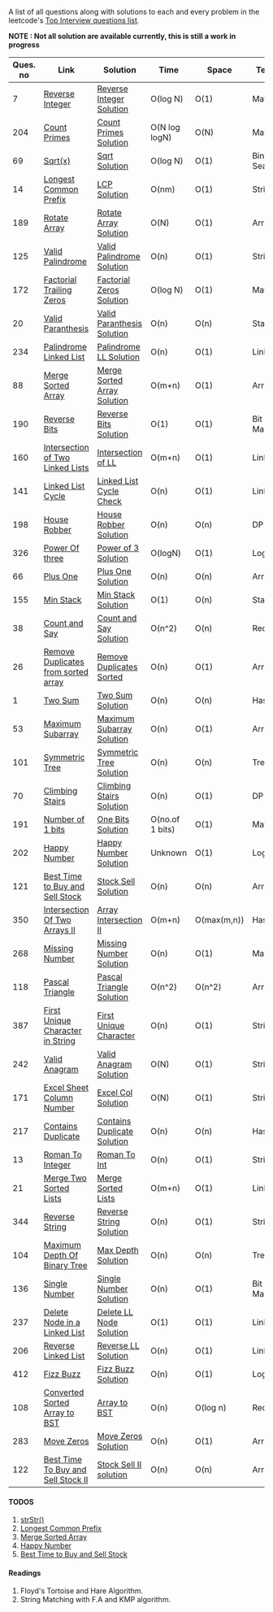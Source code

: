 A list of all questions along with solutions to each and every problem in the leetcode's [Top Interview questions list](https://leetcode.com/problemset/all/?listId=wpwgkgt).

**NOTE : Not all solution are available currently, this is still a work in progress**

| Ques. no | Link                                                                                                       | Solution                                                | Time            | Space       | Technique        |
| -------- | ---------------------------------------------------------------------------------------------------------- | ------------------------------------------------------- | --------------- | ----------- | ---------------- |
| 7        | [Reverse Integer](https://leetcode.com/problems/reverse-integer)                                           | [Reverse Integer Solution](./ReverseInteger.java)       | O(log N)        | O(1)        | Math             |
| 204      | [Count Primes](https://leetcode.com/problems/count-primes)                                                 | [Count Primes Solution](./CountPrimes.java)             | O(N log logN)   | O(N)        | Math (Sieve)     |
| 69       | [Sqrt(x)](https://leetcode.com/problems/sqrtx)                                                             | [Sqrt Solution](./Sqrt.java)                            | O(log N)        | O(1)        | Binary Search    |
| 14       | [Longest Common Prefix](https://leetcode.com/problems/longest-common-prefix/)                              | [LCP Solution](./LongestCommonPrefix.java)              | O(nm)           | O(1)        | Strings          |
| 189      | [Rotate Array](https://leetcode.com/problems/rotate-array/)                                                | [Rotate Array Solution](./RotateArray.java)             | O(N)            | O(1)        | Arrays           |
| 125      | [Valid Palindrome](https://leetcode.com/problems/valid-palindrome)                                         | [Valid Palindrome Solution](./ValidPalindrome.java)     | O(n)            | O(1)        | String           |
| 172      | [Factorial Trailing Zeros](https://leetcode.com/problems/factorial-trailing-zeroes)                        | [Factorial Zeros Solution](./FactorialZeros.java)       | O(log N)        | O(1)        | Math             |
| 20       | [Valid Paranthesis](https://leetcode.com/problems/valid-parentheses)                                       | [Valid Paranthesis Solution](./ValidParanthesis.java)   | O(n)            | O(n)        | Stack            |
| 234      | [Palindrome Linked List](https://leetcode.com/problems/palindrome-linked-list)                             | [Palindrome LL Solution](./PalindromeLL.java)           | O(n)            | O(1)        | Linked List      |
| 88       | [Merge Sorted Array](https://leetcode.com/problems/merge-sorted-array)                                     | [Merge Sorted Array Solution](./MergeSortedArray.java)  | O(m+n)          | O(1)        | Arrays           |
| 190      | [Reverse Bits](https://leetcode.com/problems/reverse-bits)                                                 | [Reverse Bits Solution](./ReverseBits.java)             | O(1)            | O(1)        | Bit Manipulation |
| 160      | [Intersection of Two Linked Lists](https://leetcode.com/problems/intersection-of-two-linked-lists)         | [Intersection of LL](./IntersectLL.java)                | O(m+n)          | O(1)        | Linked List      |
| 141      | [Linked List Cycle](https://leetcode.com/problems/linked-list-cycle)                                       | [Linked List Cycle Check](./LLCycleCheck.java)          | O(n)            | O(1)        | Linked List      |
| 198      | [House Robber](https://leetcode.com/problems/house-robber/)                                                | [House Robber Solution](./HouseRobber.java)             | O(n)            | O(n)        | DP               |
| 326      | [Power Of three](https://leetcode.com/problems/power-of-three)                                             | [Power of 3 Solution](./PowerOf3.java)                  | O(logN)         | O(1)        | Logic            |
| 66       | [Plus One](https://leetcode.com/problems/plus-one)                                                         | [Plus One Solution](./PlusOne.java)                     | O(n)            | O(n)        | Array            |
| 155      | [Min Stack](https://leetcode.com/problems/min-stack)                                                       | [Min Stack Solution](./MinStack.java)                   | O(1)            | O(n)        | Stack            |
| 38       | [Count and Say](https://leetcode.com/problems/count-and-say)                                               | [Count and Say Solution](./CountSay.java)               | O(n^2)          | O(n)        | Recursion        |
| 26       | [Remove Duplicates from sorted array](https://leetcode.com/problems/remove-duplicates-from-sorted-array)   | [Remove Duplicates Sorted](./RemoveDuplicates.java)     | O(n)            | O(1)        | Array            |
| 1        | [Two Sum](https://leetcode.com/problems/two-sum)                                                           | [Two Sum Solution](./TwoSum.java)                       | O(n)            | O(n)        | Hashing          |
| 53       | [Maximum Subarray](https://leetcode.com/problems/maximum-subarray)                                         | [Maximum Subarray Solution](./MaxSubarray.java)         | O(n)            | O(1)        | Array            |
| 101      | [Symmetric Tree](https://leetcode.com/problems/symmetric-tree)                                             | [Symmetric Tree Solution](./SymmetricTree.java)         | O(n)            | O(n)        | Trees            |
| 70       | [Climbing Stairs](https://leetcode.com/problems/climbing-stairs)                                           | [Climbing Stairs Solution](./ClimbingStairs.java)       | O(n)            | O(1)        | DP               |
| 191      | [Number of 1 bits](https://leetcode.com/problems/number-of-1-bits)                                         | [One Bits Solution](./OneBits.java)                     | O(no.of 1 bits) | O(1)        | Math             |
| 202      | [Happy Number](https://leetcode.com/problems/happy-number)                                                 | [Happy Number Solution](./HappyNumber.java)             | Unknown         | O(1)        | Logic            |
| 121      | [Best Time to Buy and Sell Stock](https://leetcode.com/problems/best-time-to-buy-and-sell-stock/)          | [Stock Sell Solution](./StockSell.java)                 | O(n)            | O(n)        | Array            |
| 350      | [Intersection Of Two Arrays II](https://leetcode.com/problems/intersection-of-two-arrays-ii/)              | [Array Intersection II](./ArrayIntersect2.java)         | O(m+n)          | O(max(m,n)) | Hashing          |
| 268      | [Missing Number](https://leetcode.com/problems/missing-number/)                                            | [Missing Number Solution](./MissingNumber.java)         | O(n)            | O(1)        | Math             |
| 118      | [Pascal Triangle](https://leetcode.com/problems/pascals-triangle/)                                         | [Pascal Triangle Solution](./PascalTriangle.java)       | O(n^2)          | O(n^2)      | Array            |
| 387      | [First Unique Character in String](https://leetcode.com/problems/first-unique-character-in-a-string/)      | [First Unique Character](FirstUniqueChar.java)          | O(n)            | O(1)        | String           |
| 242      | [Valid Anagram](https://leetcode.com/problems/valid-anagram/)                                              | [Valid Anagram Solution](./ValidAnagram.java)           | O(N)            | O(1)        | String           |
| 171      | [Excel Sheet Column Number](https://leetcode.com/problems/excel-sheet-column-number/)                      | [Excel Col Solution](./ExcelCol.java)                   | O(N)            | O(1)        | String           |
| 217      | [Contains Duplicate](https://leetcode.com/problems/contains-duplicate/)                                    | [Contains Duplicate Solution](./ContainsDuplicate.java) | O(n)            | O(n)        | Hashing          |
| 13       | [Roman To Integer](https://leetcode.com/problems/roman-to-integer/)                                        | [Roman To Int](./RomanToInt.java)                       | O(n)            | O(1)        | String           |
| 21       | [Merge Two Sorted Lists](https://leetcode.com/problems/merge-two-sorted-lists/)                            | [Merge Sorted Lists](./MergeLists.java)                 | O(m+n)          | O(1)        | Linked List      |
| 344      | [Reverse String](https://leetcode.com/problems/reverse-string/)                                            | [Reverse String Solution](./ReverseString.java)         | O(n)            | O(1)        | String           |
| 104      | [Maximum Depth Of Binary Tree](https://leetcode.com/problems/maximum-depth-of-binary-tree/)                | [Max Depth Solution](./MaxDepth.java)                   | O(n)            | O(n)        | Tree             |
| 136      | [Single Number](https://leetcode.com/problems/single-number/)                                              | [Single Number Solution](./SingleNumber.java)           | O(n)            | O(1)        | Bit Manipulation |
| 237      | [Delete Node in a Linked List](https://leetcode.com/problems/delete-node-in-a-linked-list/)                | [Delete LL Node Solution](./DeleteLLNode.java)          | O(1)            | O(1)        | Linked List      |
| 206      | [Reverse Linked List](https://leetcode.com/problems/reverse-linked-list/)                                  | [Reverse LL Solution](./ReverseLL.java)                 | O(n)            | O(1)        | Linked List      |
| 412      | [Fizz Buzz](https://leetcode.com/problems/fizz-buzz/)                                                      | [Fizz Buzz Solution](./FizzBuzz.java)                   | O(n)            | O(1)        | Logic            |
| 108      | [Converted Sorted Array to BST](https://leetcode.com/problems/convert-sorted-array-to-binary-search-tree/) | [Array to BST](./SortedArrayToBST.java)                 | O(n)            | O(log n)    | Recursion        |
| 283      | [Move Zeros](https://leetcode.com/problems/move-zeroes/)                                                   | [Move Zeros Solution](./MoveZeros.java)                 | O(n)            | O(1)        | Array            |
| 122      | [Best Time To Buy and Sell Stock II](https://leetcode.com/problems/best-time-to-buy-and-sell-stock-ii/)    | [Stock Sell II solution](./StockSell2.java)             | O(n)            | O(n)        | Array            |

#### TODOS

1. [strStr()](https://leetcode.com/problems/implement-strstr)
2. [Longest Common Prefix](https://leetcode.com/problems/longest-common-prefix)
3. [Merge Sorted Array](https://leetcode.com/problems/merge-sorted-array)
4. [Happy Number](https://leetcode.com/problems/happy-number)
5. [Best Time to Buy and Sell Stock](https://leetcode.com/problems/best-time-to-buy-and-sell-stock/)

#### Readings

1. Floyd's Tortoise and Hare Algorithm.
2. String Matching with F.A and KMP algorithm.
